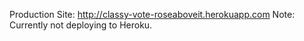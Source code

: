 Production Site: http://classy-vote-roseaboveit.herokuapp.com
Note: Currently not deploying to Heroku.